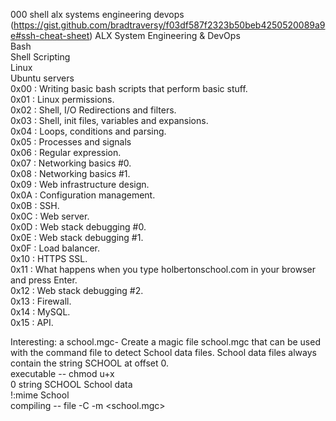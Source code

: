 000 shell alx systems engineering devops  
(https://gist.github.com/bradtraversy/f03df587f2323b50beb4250520089a9e#ssh-cheat-sheet)
 ALX System Engineering & DevOps  
Bash  
Shell Scripting  
Linux  
Ubuntu servers  
0x00 : Writing basic bash scripts that perform basic stuff.  
0x01 : Linux permissions.  
0x02 : Shell, I/O Redirections and filters.  
0x03 : Shell, init files, variables and expansions.  
0x04 : Loops, conditions and parsing.    
0x05 : Processes and signals  
0x06 : Regular expression.  
0x07 : Networking basics #0.  
0x08 : Networking basics #1.  
0x09 : Web infrastructure design.  
0x0A : Configuration management.  
0x0B : SSH.    
0x0C : Web server.  
0x0D : Web stack debugging #0.  
0x0E : Web stack debugging #1.  
0x0F : Load balancer.  
0x10 : HTTPS SSL.  
0x11 : What happens when you type holbertonschool.com in your browser and press Enter.  
0x12 : Web stack debugging #2.  
0x13 : Firewall.  
0x14 : MySQL.  
0x15 : API.  

 Interesting: a school.mgc- Create a magic file school.mgc that can be used with the command file to detect School data files. School data files always contain the string SCHOOL at offset 0.    
 executable -- chmod u+x <filename>  
  0 string SCHOOL School data  
  !:mime School  
  compiling -- file -C -m <school.mgc>  
 
